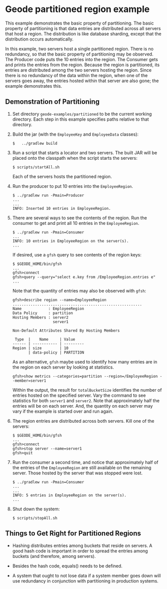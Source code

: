 <!--
Licensed to the Apache Software Foundation (ASF) under one or more
contributor license agreements.  See the NOTICE file distributed with
this work for additional information regarding copyright ownership.
The ASF licenses this file to You under the Apache License, Version 2.0
(the "License"); you may not use this file except in compliance with
the License.  You may obtain a copy of the License at

     http://www.apache.org/licenses/LICENSE-2.0

Unless required by applicable law or agreed to in writing, software
distributed under the License is distributed on an "AS IS" BASIS,
WITHOUT WARRANTIES OR CONDITIONS OF ANY KIND, either express or implied.
See the License for the specific language governing permissions and
limitations under the License.
-->

# Geode partitioned region example

This example demonstrates the basic property of partitioning.
The basic property of partitioning is that data entries are distributed 
across all servers that host a region.
The distribution is like database sharding, except that the distribution
occurs automatically. 

In this example,
two servers host a single partitioned region. 
There is no redundancy, so that the basic property of partitioning
may be observed.
The Producer code puts the 10 entries into the region.
The Consumer gets and prints the entries from the region.
Because the region is partitioned,
its entries are distributed among the two servers hosting the region.
Since there is no redundancy of the data within the region,
when one of the servers goes away,
the entries hosted within that server are also gone;
the example demonstrates this.

## Demonstration of Partitioning
1. Set directory ```geode-examples/partitioned``` to be the
current working directory.
Each step in this example specifies paths relative to that directory.

1. Build the jar (with the ```EmployeeKey``` and ```EmployeeData``` classes):

    ```
    $   ../gradlew build
    ```
1. Run a script that starts a locator and two servers.
The built JAR will be placed onto the classpath when the script 
starts the servers:

    ```
    $ scripts/startAll.sh
    ```
    Each of the servers hosts the partitioned region.
    
1. Run the producer to put 10 entries into the ```EmployeeRegion```.

    ```
    $ ../gradlew run -Pmain=Producer
    ...
    ... 
    INFO: Inserted 10 entries in EmployeeRegion.
    ```

1. There are several ways to see the contents of the region.
Run the consumer to get and print all 10 entries in the `EmployeeRegion`.

    ```
    $ ../gradlew run -Pmain=Consumer
    ...
    INFO: 10 entries in EmployeeRegion on the server(s).
    ...
    ```

    If desired, use a ```gfsh``` query to see contents of the region keys:

    ```
    $ $GEODE_HOME/bin/gfsh
    ...
    gfsh>connect
    gfsh>query --query="select e.key from /EmployeeRegion.entries e"
    ...
    ```

    Note that the quantity of entries may also be observed with `gfsh`:
 
    ```
    gfsh>describe region --name=EmployeeRegion
    ..........................................................
    Name            : EmployeeRegion
    Data Policy     : partition
    Hosting Members : server2
                      server1

    Non-Default Attributes Shared By Hosting Members  

     Type  |    Name     | Value
    ------ | ----------- | ---------
    Region | size        | 10
           | data-policy | PARTITION
    ```

    As an alternative, `gfsh` maybe used to identify how many entries
    are in the region on each server by looking at statistics.

    ```
    gfsh>show metrics --categories=partition --region=/EmployeeRegion --member=server1
    ```

    Within the output, the result for `totalBucketSize` identifies
    the number of entries hosted on the specified server.
    Vary the command to see statistics for both `server1` and `server2`.
    Note that approximately half the entries will be on each server.
    And, the quantity on each server may vary if the example is started
    over and run again.

1. The region entries are distributed across both servers.
Kill one of the servers:

    ```
    $ $GEODE_HOME/bin/gfsh
    ...
    gfsh>connect
    gfsh>stop server --name=server1
    gfsh>quit
    ```

1. Run the consumer a second time, and notice that approximately half of
the entries of the ```EmployeeRegion``` are still available on the 
remaining server.
Those hosted by the server that was stopped were lost.

    ```
    $ ../gradlew run -Pmain=Consumer
    ...
    ...
    INFO: 5 entries in EmployeeRegion on the server(s).
    ...
    ```

6. Shut down the system:

    ```
    $ scripts/stopAll.sh
    ```

## Things to Get Right for Partitioned Regions

- Hashing distributes entries among buckets that reside on servers.
A good hash code is important in order to spread the entries among buckets
(and therefore, among servers).

- Besides the hash code, equals() needs to be defined.

- A system that ought to not lose data if a system member goes down
will use redundancy in conjunction with partitioning
in production systems.
